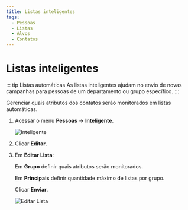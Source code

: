 ```yaml
---
title: Listas inteligentes
tags:
  - Pessoas
  - Listas
  - Alvos
  - Contatos
---
```

# Listas inteligentes

::: tip Listas automáticas
As listas inteligentes ajudam no envio de novas campanhas para pessoas de um departamento ou grupo específico.
:::

Gerenciar quais atributos dos contatos serão monitorados em listas automáticas.

1. Acessar o menu **Pessoas** -> **Inteligente**.

   ![Inteligente](https://cdn.phishx.io/phishx-docs/images/phishx_lists_smart_01.webp)

2. Clicar **Editar**.

3. Em **Editar Lista**:

   Em **Grupo** definir quais atributos serão monitorados.

   Em **Principais** definir quantidade máximo de listas por grupo.

   Clicar **Enviar**.

   ![Editar Lista](https://cdn.phishx.io/phishx-docs/images/phishx_lists_smart_02.webp)
